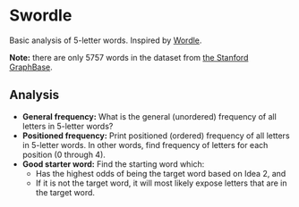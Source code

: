 # Swordle

Basic analysis of 5-letter words. Inspired by [Wordle](https://www.nytimes.com/games/wordle/index.html).

**Note:** there are only 5757 words in the dataset from [the Stanford GraphBase](https://www-cs-faculty.stanford.edu/~knuth/sgb.html). 

## Analysis 

* **General frequency:** What is the general (unordered) frequency of all letters in 5-letter words?
* **Positioned frequency:** Print positioned (ordered) frequency of all letters in 5-letter words. In other words, find frequency of letters for each position (0 through 4).
* **Good starter word:** Find the starting word which:
    * Has the highest odds of being the target word based on Idea 2, and
    * If it is not the target word, it will most likely expose letters that are in the target word.
